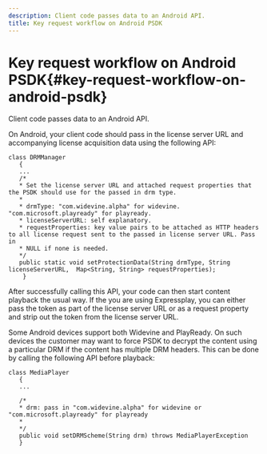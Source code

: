 ```yaml
---
description: Client code passes data to an Android API.
title: Key request workflow on Android PSDK
---
```


# Key request workflow on Android PSDK{#key-request-workflow-on-android-psdk}

Client code passes data to an Android API.

On Android, your client code should pass in the license server URL and accompanying license acquisition data using the following API:

```
class DRMManager 
   { 
   ... 
   /* 
   * Set the license server URL and attached request properties that the PSDK should use for the passed in drm type.  
   * 
   * drmType: "com.widevine.alpha" for widevine. "com.microsoft.playready" for playready. 
   * licenseServerURL: self explanatory.  
   * requestProperties: key value pairs to be attached as HTTP headers to all license request sent to the passed in license server URL. Pass in 
   * NULL if none is needed.  
   */ 
   public static void setProtectionData(String drmType, String licenseServerURL,  Map<String, String> requestProperties); 
    }
```

After successfully calling this API, your code can then start content playback the usual way. If the you are using Expressplay, you can either pass the token as part of the license server URL or as a request property and strip out the token from the license server URL.

Some Android devices support both Widevine and PlayReady. On such devices the customer may want to force PSDK to decrypt the content using a particular DRM if the content has multiple DRM headers. This can be done by calling the following API before playback:

```
class MediaPlayer 
   { 
   ... 
    
   /* 
   * drm: pass in "com.widevine.alpha" for widevine or "com.microsoft.playready" for playready 
   * 
   */ 
   public void setDRMScheme(String drm) throws MediaPlayerException 
   }
```

